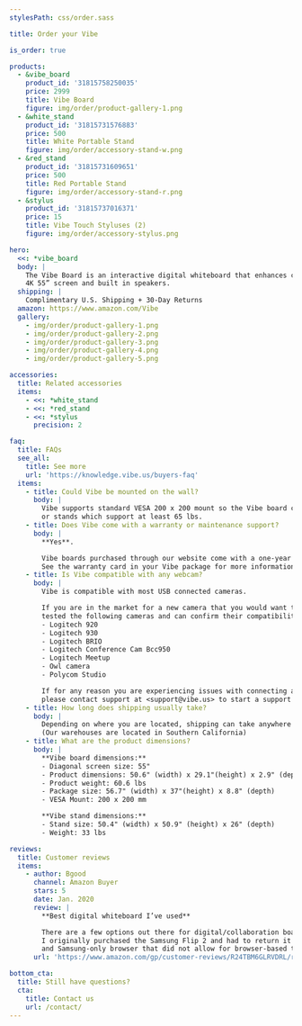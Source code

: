 ```yaml
---
stylesPath: css/order.sass

title: Order your Vibe

is_order: true

products:
  - &vibe_board
    product_id: '31815758250035'
    price: 2999
    title: Vibe Board
    figure: img/order/product-gallery-1.png
  - &white_stand
    product_id: '31815731576883'
    price: 500
    title: White Portable Stand
    figure: img/order/accessory-stand-w.png
  - &red_stand
    product_id: '31815731609651'
    price: 500
    title: Red Portable Stand
    figure: img/order/accessory-stand-r.png
  - &stylus
    product_id: '31815737016371'
    price: 15
    title: Vibe Touch Styluses (2)
    figure: img/order/accessory-stylus.png

hero:
  <<: *vibe_board
  body: |
    The Vibe Board is an interactive digital whiteboard that enhances collaboration with a
    4K 55” screen and built in speakers.
  shipping: |
    Complimentary U.S. Shipping + 30-Day Returns
  amazon: https://www.amazon.com/Vibe
  gallery:
    - img/order/product-gallery-1.png
    - img/order/product-gallery-2.png
    - img/order/product-gallery-3.png
    - img/order/product-gallery-4.png
    - img/order/product-gallery-5.png

accessories:
  title: Related accessories
  items:
    - <<: *white_stand
    - <<: *red_stand
    - <<: *stylus
      precision: 2

faq:
  title: FAQs
  see_all:
    title: See more
    url: 'https://knowledge.vibe.us/buyers-faq'
  items:
    - title: Could Vibe be mounted on the wall?
      body: |
        Vibe supports standard VESA 200 x 200 mount so the Vibe board can be installed on any compatible wall mounts
        or stands which support at least 65 lbs.
    - title: Does Vibe come with a warranty or maintenance support?
      body: |
        **Yes**.

        Vibe boards purchased through our website come with a one-year warranty.
        See the warranty card in your Vibe package for more information.
    - title: Is Vibe compatible with any webcam?
      body: |
        Vibe is compatible with most USB connected cameras.

        If you are in the market for a new camera that you would want to use with your Vibe board, our team has
        tested the following cameras and can confirm their compatibility with Vibe.
        - Logitech 920
        - Logitech 930
        - Logitech BRIO
        - Logitech Conference Cam Bcc950
        - Logitech Meetup
        - Owl camera
        - Polycom Studio 

        If for any reason you are experiencing issues with connecting a camera or webcam to your Vibe board,
        please contact support at <support@vibe.us> to start a support ticket.
    - title: How long does shipping usually take?
      body: |
        Depending on where you are located, shipping can take anywhere from 3-5 business days.
        (Our warehouses are located in Southern California)
    - title: What are the product dimensions?
      body: |
        **Vibe board dimensions:**
        - Diagonal screen size: 55"
        - Product dimensions: 50.6" (width) x 29.1"(height) x 2.9" (depth)
        - Product weight: 60.6 lbs
        - Package size: 56.7" (width) x 37"(height) x 8.8" (depth)
        - VESA Mount: 200 x 200 mm

        **Vibe stand dimensions:**
        - Stand size: 50.4" (width) x 50.9" (height) x 26" (depth)
        - Weight: 33 lbs

reviews:
  title: Customer reviews
  items:
    - author: Bgood
      channel: Amazon Buyer
      stars: 5
      date: Jan. 2020
      review: |
        **Best digital whiteboard I’ve used**

        There are a few options out there for digital/collaboration boards.
        I originally purchased the Samsung Flip 2 and had to return it due to its lack of cloud collaboration
        and Samsung-only browser that did not allow for browser-based tools...
      url: 'https://www.amazon.com/gp/customer-reviews/R24TBM6GLRVDRL/ref=cm_cr_dp_d_rvw_ttl?ie=UTF8&ASIN=B081LPL772'

bottom_cta:
  title: Still have questions?
  cta:
    title: Contact us
    url: /contact/
---
```

